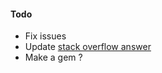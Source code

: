 #### Todo

* Fix issues 
* Update [stack overflow answer](http://stackoverflow.com/questions/6102021/globalize3-multiple-locale-form)
* Make a gem ?